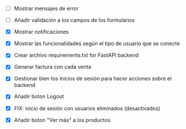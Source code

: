 - [ ] Mostrar mensajes de error
- [ ] Añadir validación a los campos de los formularios

- [x] Mostrar notificaciones
- [x] Mostrar las funcionalidades según el tipo de usuario que se conecte
- [x] Crear archivo requirements.txt for FastAPI backend
- [x] Generar factura con cada venta
- [x] Gestionar bien los inicios de sesión para hacer acciones sobre el backend
- [x] Añadir boton Logout
- [x] FIX: inicio de sesión con usuarios eliminados (desactivados) 
- [x] Añadir boton "Ver más" a los productos